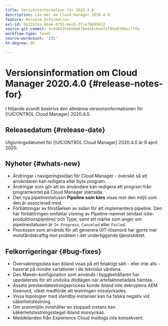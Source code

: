 ```yaml
---
title: Versionsinformation för 2020.4.0
description: Läs mer om Cloud Manager 2020.4.0
feature: Release Information
exl-id: bb21b7ea-6bae-4755-becb-37cef0d49412
source-git-commit: 5ced643fabe0a670e456cbea72f9da8196ac774a
workflow-type: tm+mt
source-wordcount: '231'
ht-degree: 0%

---
```


# Versionsinformation om Cloud Manager 2020.4.0 {#release-notes-for}

I följande avsnitt beskrivs den allmänna versionsinformationen för [!UICONTROL Cloud Manager] 2020.4.0.

## Releasedatum {#release-date}

Utgivningsdatumet för [!UICONTROL Cloud Manager] 2020.4.0 är 9 april 2020.

## Nyheter {#whats-new}

* Ändringar i navigeringssidan för Cloud Manager - översikt så att användaren kan redigera eller byta program.
* Ändringar som gör att en användare kan redigera ett program från programkortet på Cloud Manager startsida.
* Den nya pipelinestatusen **Pipeline som körs** visas mot den miljö som den är associerad med.
* Förbättringar av förståelsen av sidan för att implementera pipeline. Den här förbättringen omfattar visning av Pipeline-namnet (endast icke-produktionspipeline) och Type, samt ett märke som anger om pipelinestatusen är `In Progress`, `Canceled` eller `Failed`.
* Processen som används för att generera GIT-lösenord har gjorts mer motståndskraftig mot problem i det underliggande tjänstskiktet.

## Felkorrigeringar {#bug-fixes}

* Övervakningsdata kan ibland visas på ett felaktigt sätt - eller inte alls - baserat på mindre variationer i de tekniska värdena.
* Den Maven-konfiguration som används i byggbehållaren har uppdaterats för att undvika dödlägen när artefaktmetadata hämtas.
* Assets prestandatestningsprocess kunde ibland inte dekryptera AEM lösenord, vilket medförde att testningen misslyckades.
* Vissa topologier med standby-instanser kan ha falska negativ vid säkerhetstestning.
* Om scenmiljön innehåller en stoppad instans kan säkerhetstestningssteget ibland misslyckas.
* Meddelanden från Experience Cloud mottogs inte konsekvent.
